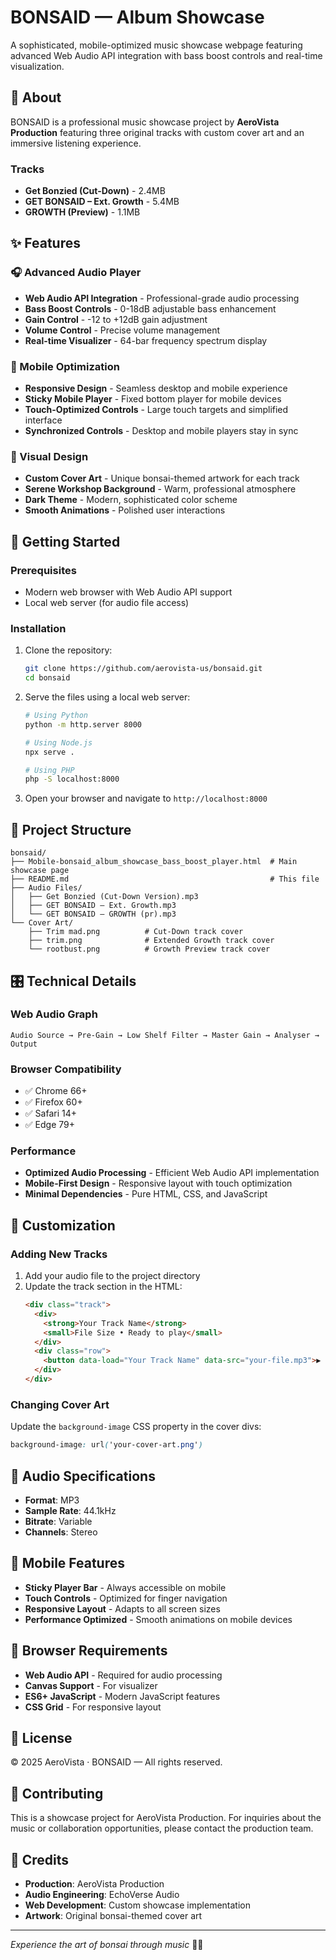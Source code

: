 # BONSAID — Album Showcase

A sophisticated, mobile-optimized music showcase webpage featuring advanced Web Audio API integration with bass boost controls and real-time visualization.

## 🎵 About

BONSAID is a professional music showcase project by **AeroVista Production** featuring three original tracks with custom cover art and an immersive listening experience.

### Tracks
- **Get Bonzied (Cut-Down)** - 2.4MB
- **GET BONSAID – Ext. Growth** - 5.4MB  
- **GROWTH (Preview)** - 1.1MB

## ✨ Features

### 🎧 Advanced Audio Player
- **Web Audio API Integration** - Professional-grade audio processing
- **Bass Boost Controls** - 0-18dB adjustable bass enhancement
- **Gain Control** - -12 to +12dB gain adjustment
- **Volume Control** - Precise volume management
- **Real-time Visualizer** - 64-bar frequency spectrum display

### 📱 Mobile Optimization
- **Responsive Design** - Seamless desktop and mobile experience
- **Sticky Mobile Player** - Fixed bottom player for mobile devices
- **Touch-Optimized Controls** - Large touch targets and simplified interface
- **Synchronized Controls** - Desktop and mobile players stay in sync

### 🎨 Visual Design
- **Custom Cover Art** - Unique bonsai-themed artwork for each track
- **Serene Workshop Background** - Warm, professional atmosphere
- **Dark Theme** - Modern, sophisticated color scheme
- **Smooth Animations** - Polished user interactions

## 🚀 Getting Started

### Prerequisites
- Modern web browser with Web Audio API support
- Local web server (for audio file access)

### Installation
1. Clone the repository:
   ```bash
   git clone https://github.com/aerovista-us/bonsaid.git
   cd bonsaid
   ```

2. Serve the files using a local web server:
   ```bash
   # Using Python
   python -m http.server 8000
   
   # Using Node.js
   npx serve .
   
   # Using PHP
   php -S localhost:8000
   ```

3. Open your browser and navigate to `http://localhost:8000`

## 📁 Project Structure

```
bonsaid/
├── Mobile-bonsaid_album_showcase_bass_boost_player.html  # Main showcase page
├── README.md                                             # This file
├── Audio Files/
│   ├── Get Bonzied (Cut-Down Version).mp3
│   ├── GET BONSAID – Ext. Growth.mp3
│   └── GET BONSAID – GROWTH (pr).mp3
└── Cover Art/
    ├── Trim mad.png          # Cut-Down track cover
    ├── trim.png              # Extended Growth track cover
    └── rootbust.png          # Growth Preview track cover
```

## 🎛️ Technical Details

### Web Audio Graph
```
Audio Source → Pre-Gain → Low Shelf Filter → Master Gain → Analyser → Output
```

### Browser Compatibility
- ✅ Chrome 66+
- ✅ Firefox 60+
- ✅ Safari 14+
- ✅ Edge 79+

### Performance
- **Optimized Audio Processing** - Efficient Web Audio API implementation
- **Mobile-First Design** - Responsive layout with touch optimization
- **Minimal Dependencies** - Pure HTML, CSS, and JavaScript

## 🎨 Customization

### Adding New Tracks
1. Add your audio file to the project directory
2. Update the track section in the HTML:
   ```html
   <div class="track">
     <div>
       <strong>Your Track Name</strong>
       <small>File Size • Ready to play</small>
     </div>
     <div class="row">
       <button data-load="Your Track Name" data-src="your-file.mp3">▶ Play Track</button>
     </div>
   </div>
   ```

### Changing Cover Art
Update the `background-image` CSS property in the cover divs:
```css
background-image: url('your-cover-art.png')
```

## 🎵 Audio Specifications

- **Format**: MP3
- **Sample Rate**: 44.1kHz
- **Bitrate**: Variable
- **Channels**: Stereo

## 📱 Mobile Features

- **Sticky Player Bar** - Always accessible on mobile
- **Touch Controls** - Optimized for finger navigation
- **Responsive Layout** - Adapts to all screen sizes
- **Performance Optimized** - Smooth animations on mobile devices

## 🔧 Browser Requirements

- **Web Audio API** - Required for audio processing
- **Canvas Support** - For visualizer
- **ES6+ JavaScript** - Modern JavaScript features
- **CSS Grid** - For responsive layout

## 📄 License

© 2025 AeroVista · BONSAID — All rights reserved.

## 🤝 Contributing

This is a showcase project for AeroVista Production. For inquiries about the music or collaboration opportunities, please contact the production team.

## 🎯 Credits

- **Production**: AeroVista Production
- **Audio Engineering**: EchoVerse Audio
- **Web Development**: Custom showcase implementation
- **Artwork**: Original bonsai-themed cover art

---

*Experience the art of bonsai through music* 🌳🎵
